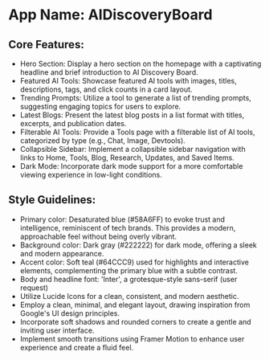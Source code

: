 # **App Name**: AIDiscoveryBoard

## Core Features:

- Hero Section: Display a hero section on the homepage with a captivating headline and brief introduction to AI Discovery Board.
- Featured AI Tools: Showcase featured AI tools with images, titles, descriptions, tags, and click counts in a card layout.
- Trending Prompts: Utilize a tool to generate a list of trending prompts, suggesting engaging topics for users to explore.
- Latest Blogs: Present the latest blog posts in a list format with titles, excerpts, and publication dates.
- Filterable AI Tools: Provide a Tools page with a filterable list of AI tools, categorized by type (e.g., Chat, Image, Devtools).
- Collapsible Sidebar: Implement a collapsible sidebar navigation with links to Home, Tools, Blog, Research, Updates, and Saved Items.
- Dark Mode: Incorporate dark mode support for a more comfortable viewing experience in low-light conditions.

## Style Guidelines:

- Primary color: Desaturated blue (#58A6FF) to evoke trust and intelligence, reminiscent of tech brands. This provides a modern, approachable feel without being overly vibrant.
- Background color: Dark gray (#222222) for dark mode, offering a sleek and modern appearance.
- Accent color: Soft teal (#64CCC9) used for highlights and interactive elements, complementing the primary blue with a subtle contrast.
- Body and headline font: 'Inter', a grotesque-style sans-serif (user request)
- Utilize Lucide Icons for a clean, consistent, and modern aesthetic.
- Employ a clean, minimal, and elegant layout, drawing inspiration from Google's UI design principles.
- Incorporate soft shadows and rounded corners to create a gentle and inviting user interface.
- Implement smooth transitions using Framer Motion to enhance user experience and create a fluid feel.